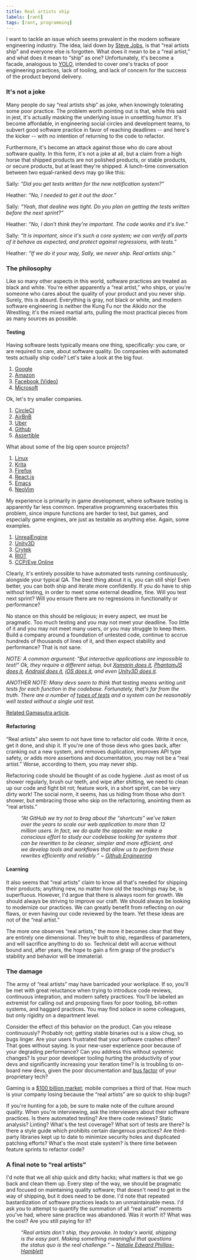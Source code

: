 ```yaml
---
title: Real artists ship
labels: [rant]
tags: [rant, programming]
---
```


I want to tackle an issue which seems prevalent in the modern software
engineering industry. The idea, laid down by [Steve
Jobs](http://www.folklore.org/StoryView.py?story=Real_Artists_Ship.txt), is that
“real artists ship” and everyone else is forgotten. What does it mean to be a
“real artist,” and what does it mean to “ship” as one? Unfortunately, it's
become a facade, analogous to
[YOLO](http://www.urbandictionary.com/define.php?term=Yolo), intended to cover
one's tracks of poor engineering practices, lack of tooling, and lack
of concern for the success of the product beyond delivery.

### It's not a joke
Many people do say “real artists ship” as joke, when knowingly tolerating some
poor practice. The problem worth pointing out is that, while this said in jest,
it's actually masking the underlying issue in unsettling humor. It's become
affordable, in engineering social circles and development teams, to subvert good
software practice in favor of reaching deadlines -- and here's the kicker --
with no intention of returning to the code to refactor.

Furthermore, it's become an attack against those who do care about software
quality. In this form, it's not a joke at all, but a claim from a high horse
that shipped products are not polished products, or stable products, or secure
products, but at least they're shipped. A lunch-time conversation between two
equal-ranked devs may go like this:

Sally: *“Did you get tests written for the new notification system?”*

Heather: *“No, I needed to get it out the door.”*

Sally: *“Yeah, that dealine was tight. Do you plan on getting the tests written
before the next sprint?”*

Heather: *“No, I don't think they're important. The code works and it's live.”*

Sally: *“It is important, since it's such a core system; we can verify all parts
of it behave as expected, and protect against regressions, with tests.”*

Heather: *“If we do it your way, Sally, we never ship. Real artists ship.”*

### The philosophy
Like so many other aspects in this world, software practices are treated as
black and white. You're either apparently a “real artist,” who ships, or you're
someone who cares about the quality of your product and you never ship. Surely,
this is absurd. Everything is gray, not black or white, and modern software
engineering is neither the Kung Fu nor the Aikido nor the Wrestling; it's the
mixed martial arts, pulling the most practical pieces from as many sources as
possible.

#### Testing
Having software tests typically means one thing, specifically: you care, or are
required to care, about software quality. Do companies with automated tests
actually ship code? Let's take a look at the big four.

1. [Google](https://testing.googleblog.com/2011/01/how-google-tests-software.html)
2. [Amazon](http://www.zdnet.com/article/how-amazon-handles-a-new-software-deployment-every-second/)
3. [Facebook (Video)](https://youtu.be/OJ94KqmsxiI?t=1393)
4. [Microsoft](https://blogs.msdn.microsoft.com/microsoft_press/2009/02/13/new-book-how-we-test-software-at-microsoft/)

Ok, let's try smaller companies.

1. [CircleCI](https://circleci.com/blog/rewriting-your-test-suite-in-clojure-in-24-hours/)
2. [AirBnB](http://airbnb.io/enzyme/)
3. [Uber](https://eng.uber.com/tech-stack-part-one/)
4. [Github](http://githubengineering.com/move-fast/)
5. [Assertible](https://assertible.com/blog/test-every-single-api-deployment)

What about some of the big open source projects?

1. [Linux](https://linux-test-project.github.io/)
2. [Krita](https://community.kde.org/Krita/Docs/Unittests_in_Krita)
3. [Firefox](https://developer.mozilla.org/en-US/docs/Mozilla/QA/Automated_testing)
4. [React.js](https://facebook.github.io/react/docs/test-utils.html)
5. [Emacs](https://www.emacswiki.org/emacs/UnitTesting)
6. [NeoVim](https://github.com/neovim/neovim/wiki/Unit-tests)

My experience is primarily in game development, where software testing is
apparently far less common. Imperative programming exacerbates this
problem, since impure functions are harder to test, but games, and especially
game engines, are just as testable as anything else. Again, some examples.

1. [UnrealEngine](https://docs.unrealengine.com/latest/INT/Programming/Automation/index.html)
2. [Unity3D](https://unity3d.com/unity/qa/test-suites)
3. [Crytek](http://www.crytek.com/cryengine/cryengine3/presentations/aaa-automated-testing-for-aaa-games)
4. [RIOT](https://engineering.riotgames.com/news/automated-testing-league-legends)
5. [CCP/Eve Online](https://community.eveonline.com/news/dev-blogs/eve-probe/)

Clearly, it's entirely possible to have automated tests running continuously,
alongside your typical QA. The best thing about it is, you can still ship! Even
better, you can both ship and iterate more confidently. If you do have to ship
without testing, in order to meet some external deadline, fine. Will you test
next sprint? Will you ensure there are no regressions in functionality or
performance?

No stance on this should be religious; in every aspect, we must be pragmatic.
Too much testing and you may not meet your deadline. Too little of it and you
may not meet many users, or you may struggle to keep them. Build a company
around a foundation of untested code, continue to accrue hundreds of thousands
of lines of it, and then expect stability and performance? That is not sane.

*NOTE: A common argument: "But interactive applications are impossible to test!" Ok, they require a different setup, but [Xamarin does it](https://www.xamarin.com/test-cloud), [PhantomJS does it](http://phantomjs.org/), [Android does it](https://developer.android.com/training/testing/ui-testing/index.html), [iOS does it](http://blog.manbolo.com/2012/04/08/ios-automated-tests-with-uiautomation), and even [Unity3D does it](http://doctrina-kharkov.blogspot.com/2016/08/cultorios-automated-unity-game-testing-tutorial.html).*

*ANOTHER NOTE: Many devs seem to think that testing means writing unit tests for
each function in the codebase. Fortunately, that's far from the truth. There are
a number of [types of
tests](https://en.wikipedia.org/wiki/Software_testing#Testing_levels) and a
system can be reasonably well tested without a single unit test.*

[Related Gamasutra article](http://www.gamasutra.com/view/feature/130682/automated_tests_and_continuous_.php).

#### Refactoring
“Real artists” also seem to not have time to refactor old code. Write it once, get
it done, and ship it. If you're one of those devs who goes back, after cranking
out a new system, and removes duplication, improves API type safety, or adds
more assertions and documentation, you may not be a “real artist.” Worse,
according to them, you may never ship.

Refactoring code should be thought of as code hygiene. Just as most of us shower
regularly, brush our teeth, and wipe after shitting, we need to clean up our
code and fight bit rot; feature work, in a short sprint, can be very dirty work!
The social norm, it seems, has us hiding from those who don't shower, but
embracing those who skip on the refactoring, anointing them as “real artists.”

<figure><figcaption style="font-style: italic;">
“At GitHub we try not to brag about the “shortcuts” we’ve taken over the
years to scale our web application to more than 12 million users. In fact,
we do quite the opposite: we make a conscious effort to study our codebase
looking for systems that can be rewritten to be cleaner, simpler and more
efficient, and we develop tools and workflows that allow us to perform these
rewrites efficiently and reliably.” ~ <a href="http://githubengineering.com/move-fast/">Github Engineering</a>
</figcaption></figure>

#### Learning
It also seems that “real artists” claim to know all that's needed for shipping
their products; anything new, no matter how old the teachings may be, is
superfluous. However, I'd argue that there is always room for growth. We should
always be striving to improve our craft. We should always be looking to
modernize our practices. We can greatly benefit from reflecting on our flaws, or
even having our code reviewed by the team. Yet these ideas are not of the “real
artist.”

The more one observes “real artists,” the more it becomes clear that they are
entirely one dimensional. They're built to ship, regardless of parameters, and
will sacrifice anything to do so. Technical debt will accrue without bound and,
after years, the hope to gain a firm grasp of the product's stability and
behavior will be immaterial.

### The damage
The army of “real artists” may have barricaded your workplace. If so, you'll be
met with great reluctance when trying to introduce code reviews, continuous
integration, and modern safety practices. You'll be labeled an extremist for
calling out and proposing fixes for poor tooling, bit-rotten systems, and
haggard practices. You may find solace in some colleagues, but only rigidity on
a department level.

Consider the effect of this behavior on the product. Can you release
continuously? Probably not; getting stable binaries out is a slow chug, so bugs
linger. Are your users frustrated that your software crashes often? That goes
without saying. Is your new-user experience poor because of your degrading
performance? Can you address this without systemic changes? Is your poor
developer tooling hurting the productivity of your devs and significantly
increasing your iteration time? Is is troubling to on-board new devs, given the
poor documentation and [bus factor](https://en.wikipedia.org/wiki/Bus_factor) of
your proprietary tech?

Gaming is a [$100 billion
market](https://newzoo.com/insights/articles/global-games-market-reaches-99-6-billion-2016-mobile-generating-37/);
mobile comprises a third of that. How much is your company losing because the
“real artists” are so quick to ship bugs?

If you're hunting for a job, be sure to make note of the culture around quality.
When you're interviewing, ask the interviewers about their software practices. Is
there automated testing? Are there code reviews? Static analysis? Linting?
What's the test coverage? What sort of tests are there? Is there a style guide
which prohibits certain dangerous practices? Are third-party libraries kept up
to date to minimize security holes and duplicated patching efforts? What's the
most stale system? Is there time between feature sprints to refactor code?

### A final note to “real artists”
I'd note that we all ship quick and dirty hacks; what matters is that we go back
and clean them up. Every step of the way, we should be pragmatic and focused on
maintaining quality software; that doesn't need to get in the way of shipping,
but it does need to be done. I'd note that repeated bastardization of software
practices leads to an unmaintainable mess. I'd ask you to attempt to quantify
the summation of all “real artist” moments you've had, where sane practice was
abandoned. Was it worth it? What was the cost? Are you still paying for it?

<figure><figcaption style="font-style: italic;">
“Real artists don't ship, they provoke. In today's world, shipping is the easy
part. Making something meaningful that questions the status quo is the real
challenge.” ~ <a href="https://www.quora.com/What-does-real-artists-ship-mean-to-you/answer/Natalie-Edward-Phillips-Hamblett">Natalie Edward Phillips-Hamblett</a>
</figcaption></figure>
